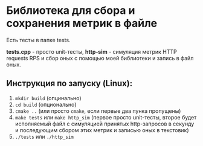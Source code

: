 # Библиотека для сбора и сохранения метрик в файле
Есть тесты в папке tests. 

**tests.cpp** - просто unit-тесты, **http-sim** - симуляция метрик HTTP requests RPS и сбор оных с помощью моей библиотеки и запись в файл оных.

## Инструкция по запуску (Linux):
1) `mkdir build` (опцинально)
2) `cd build` (опционально)
3) `cmake ..` (или просто `cmake`, если первые два пунка пропущены)
4) `make tests` или `make http_sim`  (первое просто unit-тесты, второе будет исполняемый файл с симуляцией принятых http-запросов в секунду и последующим сбором этих метрик и записью оных в текстовик)
5) `./tests` или `./http_sim`
